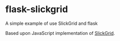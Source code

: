 # flask-slickgrid
A simple example of use SlickGrid and flask

Based upon JavaScript implementation of [SlickGrid](http://6pac.github.io/SlickGrid/).
